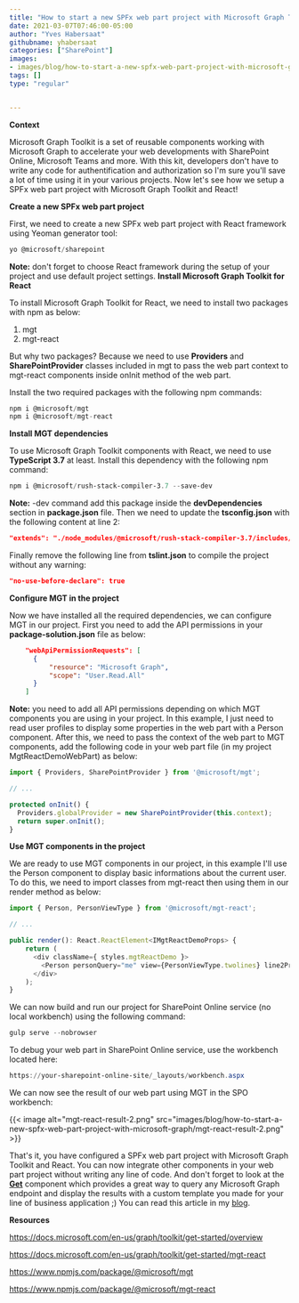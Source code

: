 ```yaml
---
title: "How to start a new SPFx web part project with Microsoft Graph Toolkit and React"
date: 2021-03-07T07:46:00-05:00
author: "Yves Habersaat"
githubname: yhabersaat
categories: ["SharePoint"]
images:
- images/blog/how-to-start-a-new-spfx-web-part-project-with-microsoft-graph/mgt-react-result-2.png
tags: []
type: "regular"


---
```


**Context**

Microsoft Graph Toolkit is a set of reusable components working with
Microsoft Graph to accelerate your web developments with SharePoint
Online, Microsoft Teams and more. With this kit, developers don't have
to write any code for authentification and authorization so I'm sure
you'll save a lot of time using it in your various projects. Now let's
see how we setup a SPFx web part project with Microsoft Graph Toolkit
and React!

**Create a new SPFx web part project**

First, we need to create a new SPFx web part project with React
framework using Yeoman generator tool:
```javascript
yo @microsoft/sharepoint
```
**Note:** don't forget to choose React framework during the setup of
your project and use default project settings.
**Install Microsoft Graph Toolkit for React**

To install Microsoft Graph Toolkit for React, we need to install two
packages with npm as below:

1.  mgt
2.  mgt-react

But why two packages? Because we need to use **Providers** and
**SharePointProvider** classes included in mgt to pass the web part
context to mgt-react components inside onInit method of the web part.

Install the two required packages with the following npm commands:
```javascript
npm i @microsoft/mgt
npm i @microsoft/mgt-react
```
**Install MGT dependencies**

To use Microsoft Graph Toolkit components with React, we need to use
**TypeScript 3.7** at least. Install this dependency with the following
npm command:
```powershell
npm i @microsoft/rush-stack-compiler-3.7 --save-dev
```
**Note:** -dev command add this package inside the **devDependencies**
section in **package.json** file.
Then we need to update the **tsconfig.json** with the following content
at line 2:
```json
"extends": "./node_modules/@microsoft/rush-stack-compiler-3.7/includes/tsconfig-web.json"
```
Finally remove the following line from **tslint.json** to compile the
project without any warning:
```json
"no-use-before-declare": true
```
**Configure MGT in the project**

Now we have installed all the required dependencies, we can configure
MGT in our project. First you need to add the API permissions in your
**package-solution.json** file as below:
```json
    "webApiPermissionRequests": [
      {
          "resource": "Microsoft Graph",
          "scope": "User.Read.All"
      }
    ]
```
**Note:** you need to add all API permissions depending on which MGT
components you are using in your project. In this example, I just need
to read user profiles to display some properties in the web part with a
Person component.
After this, we need to pass the context of the web part to MGT
components, add the following code in your web part file (in my project
MgtReactDemoWebPart) as below:
```javascript
import { Providers, SharePointProvider } from '@microsoft/mgt';

// ...

protected onInit() {
  Providers.globalProvider = new SharePointProvider(this.context);
  return super.onInit();
}
```
**Use MGT components in the project**

We are ready to use MGT components in our project, in this example I'll
use the Person component to display basic informations about the current
user. To do this, we need to import classes from mgt-react then using
them in our render method as below:
```javascript
import { Person, PersonViewType } from '@microsoft/mgt-react';

// ...

public render(): React.ReactElement<IMgtReactDemoProps> {
    return (
      <div className={ styles.mgtReactDemo }>
        <Person personQuery="me" view={PersonViewType.twolines} line2Property={"jobTitle"}></Person>
      </div>
    );
}
```
We can now build and run our project for SharePoint Online service (no
local workbench) using the following command:
```powershell
gulp serve --nobrowser
```
To debug your web part in SharePoint Online service, use the workbench
located here:
```powershell
https://your-sharepoint-online-site/_layouts/workbench.aspx
```
We can now see the result of our web part using MGT in the SPO
workbench:

{{< image alt="mgt-react-result-2.png" src="images/blog/how-to-start-a-new-spfx-web-part-project-with-microsoft-graph/mgt-react-result-2.png" >}}

That's it, you have configured a SPFx web part project with Microsoft
Graph Toolkit and React. You can now integrate other components in your
web part project without writing any line of code. And don't forget to
look at the
**[Get](https://docs.microsoft.com/en-us/graph/toolkit/components/get)**
component which provides a great way to query any Microsoft Graph
endpoint and display the results with a custom template you made for
your line of business application ;)
You can read this article in my
[blog](https://yhabersaat.ch/2021/03/06/spfx-web-part-microsoft-graph-toolkit-react "blog").

**Resources**

<https://docs.microsoft.com/en-us/graph/toolkit/get-started/overview>

<https://docs.microsoft.com/en-us/graph/toolkit/get-started/mgt-react>

<https://www.npmjs.com/package/@microsoft/mgt>

<https://www.npmjs.com/package/@microsoft/mgt-react>
